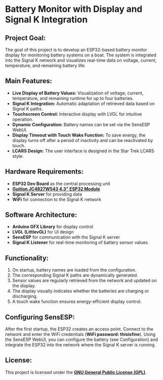 # Battery Monitor with Display and Signal K Integration

## Project Goal:
The goal of this project is to develop an ESP32-based battery monitor display for monitoring battery systems on a boat. The system is integrated into the Signal K network and visualizes real-time data on voltage, current, temperature, and remaining battery life.

## Main Features:

- **Live Display of Battery Values:** Visualization of voltage, current, temperature, and remaining runtime for up to four batteries.
- **Signal K Integration:** Automatic adaptation of retrieved data based on Signal K paths.
- **Touchscreen Control:** Interactive display with LVGL for intuitive operation.
- **Dynamic Configuration:** Battery names can be set via the SensESP WebUI.
- **Display Timeout with Touch Wake Function:** To save energy, the display turns off after a period of inactivity and can be reactivated by touch.
- **LCARS Design:** The user interface is designed in the Star Trek LCARS style.

## Hardware Requirements:

- **ESP32 Dev Board** as the central processing unit
- **[Guition JC4827W543 4.3" ESP32 Module](https://de.aliexpress.com/item/1005006729377800.html)**
- **Signal K Server** for providing data
- **WiFi** for connection to the Signal K network

## Software Architecture:

- **Arduino GFX Library** for display control
- **LVGL (LittlevGL)** for UI design
- **SensESP** for communication with the Signal K server
- **Signal K Listener** for real-time monitoring of battery sensor values

## Functionality:

1. On startup, battery names are loaded from the configuration.
2. The corresponding Signal K paths are dynamically generated.
3. Sensor values are regularly retrieved from the network and updated on the display.
4. The display visually indicates whether the batteries are charging or discharging.
5. A touch wake function ensures energy-efficient display control.

## Configuring SensESP:
After the first startup, the ESP32 creates an access point.
Connect to the network and enter the WiFi credentials (**WiFi password: thisisfine**).
Using the SensESP WebUI, you can configure the battery (see Configuration) and integrate the ESP32 into the network where the Signal K server is running.

## License:
This project is licensed under the [**GNU General Public License (GPL)**](license.md).

